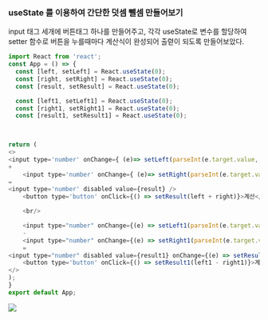 ### useState 를 이용하여 간단한 덧셈 뺄셈 만들어보기

input 태그 세개에 버튼태그 하나를 만들어주고,
각각 useState로 변수를 할당하여 setter 함수로 버튼을 누를때마다 계산식이 완성되어 출렫이 되도록 만들어보았다.



``` js
import React from 'react';
const App = () => {
  const [left, setLeft] = React.useState(0);
  const [right, setRight] = React.useState(0);
  const [result, setResult] = React.useState(0);

  const [left1, setLeft1] = React.useState(0);
  const [right1, setRight1] = React.useState(0);
  const [result1, setResult1] = React.useState(0);

  

return (
<>
<input type='number' onChange={ (e)=> setLeft(parseInt(e.target.value, 10))} />
+
    <input type='number' onChange={ (e)=> setRight(parseInt(e.target.value, 10))} />
=
<input type='number' disabled value={result} />
    <button type='button' onClick={() => setResult(left + right)}>계산</button>

    <br/>

    <input type="number" onChange={(e) => setLeft1(parseInt(e.target.value, 10))} />
    -
    <input type="number" onChange={(e) => setRight1(parseInt(e.target.value, 10))} />
    =
<input type="number" disabled value={result1} onChange={(e) => setResult1(parseInt(e.target.value, 10))} />
    <button type='button' onClick={() => setResult1(left1 - right1)}>계산</button>
</>
);
}
export default App;

```

![](https://velog.velcdn.com/images/qjagkrdldi/post/faed324b-7994-4ccb-bf69-55d59996f07d/image.png)




